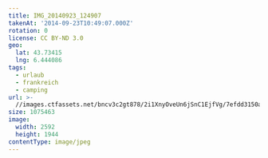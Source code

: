 ```yaml
---
title: IMG_20140923_124907
takenAt: '2014-09-23T10:49:07.000Z'
rotation: 0
license: CC BY-ND 3.0
geo:
  lat: 43.73415
  lng: 6.444086
tags:
  - urlaub
  - frankreich
  - camping
url: >-
  //images.ctfassets.net/bncv3c2gt878/2i1XnyOveUn6jSnC1EjfVg/7efdd3150a024ddc2b075ec6f6befb2f/img_20140923_124907_28208918092_o
size: 1075463
image:
  width: 2592
  height: 1944
contentType: image/jpeg
---
```


